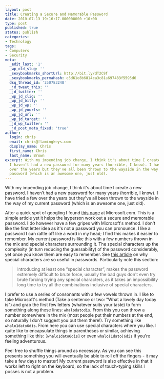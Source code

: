 ```yaml
---
layout: post
title: Creating a Secure and Memorable Password
date: 2010-07-13 19:16:17.000000000 +10:00
type: post
published: true
status: publish
categories:
- Technology
tags:
- Computers
- Security
meta:
  _edit_last: '1'
  _wp_old_slug: ''
  _sexybookmarks_shortUrl: http://bit.ly/dT2C9f
  _sexybookmarks_permaHash: c5d61e8b6814ca3c81a697483f5595d6
  dsq_thread_id: '250783248'
  _jd_tweet_this: ''
  _jd_twitter: ''
  _wp_jd_clig: ''
  _wp_jd_bitly: ''
  _wp_jd_wp: ''
  _wp_jd_yourls: ''
  _wp_jd_url: ''
  _wp_jd_target: ''
  _jd_wp_twitter: ''
  _jd_post_meta_fixed: 'true'
author:
  login: chris
  email: chris@flamingkeys.com
  display_name: Chris
  first_name: Chris
  last_name: Brown
excerpt: With my impending job change, I think it's about time I create a new password.
  I haven't had a new password for many years (horrible, I know). I have tried a few
  over the years but they've all been thrown to the wayside in the way of my current
  password (which is an awesome one, just old).
---
```

With my impending job change, I think it's about time I create a new password. I haven't had a new password for many years (horrible, I know). I have tried a few over the years but they've all been thrown to the wayside in the way of my current password (which is an awesome one, just old).

After a quick spot of googling I found [this page](http://www.microsoft.com/protect/fraud/passwords/create.aspx) at Microsoft.com. This is a simple article yet it helps the layperson work out a secure and memorable password. I do however have a few gripes with Microsoft's method. I don't like the first letter idea as it's not a password you can pronounce. I like a password I can rattle off like a word in my head; I find this makes it easier to remember. My current password is like this with a few numbers thrown in the mix and special characters surrounding it. The special characters up the complexity (in turn reducing the guessability) of the password considerably, yet once you know them are easy to remember. See [this article](http://blog.itsecurityexpert.co.uk/2008/01/winzip-encryption-password-security.html) on why special characters are so useful in passwords.  Particularly note this section:

> Introducing at least one “special character”, makes the password extremely difficult to brute force, usually the bad guys don't even try brute forcing trying any special characters, as it takes an impossibility long time to try all the combinations inclusive of special characters.

I prefer to use a series of consonants with a few vowels thrown in. I like to take Microsoft's method (Take a sentence or two: "What a lovely day today is") and grab the first few letters (whatever suits your taste) to form something along these lines: `whalodatodis`. From this you can throw a number somewhere in the mix (most people put their numbers at the end, so naturally I don't suggest you put them there!). Try something like `whalo1dato6dis`. From here you can use special characters where you like. I quite like to encapsulate things in parentheses or similar, achieving something like this: `[whalo1dato6dis]` or even `whalo(1dato)6dis` if you're feeling adventurous.

Feel free to shuffle things around as necessary. As you can see this presents something you will eventually be able to roll off the fingers - it may take a few days to master! My current password is also effective in that it works left to right on the keyboard, so the lack of touch-typing skills I posses is not a problem.
